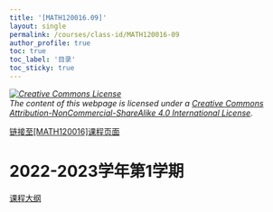 ```yaml
---
title: '[MATH120016.09]'
layout: single
permalink: /courses/class-id/MATH120016-09
author_profile: true
toc: true
toc_label: '目录'
toc_sticky: true
---
```


<div class='notice--warning'>
<p><i><a rel='license' href='http://creativecommons.org/licenses/by-nc-sa/4.0/'><img alt='Creative Commons License' style='border-width:0' src='https://i.creativecommons.org/l/by-nc-sa/4.0/88x31.png' /></a><br /> The content of this webpage is licensed under a <a rel='license' href='http://creativecommons.org/licenses/by-nc-sa/4.0/'>Creative Commons Attribution-NonCommercial-ShareAlike 4.0 International License</a>.</i></p>
</div>

<a href='https://fdu-math.github.io/courses/MATH120016'>链接至[MATH120016]课程页面<a>

# 2022-2023学年第1学期

<a href='https://fdu-math.github.io/assets/docs/courses/MATH120016.09-2022-2023-1 (Encrypted).pdf'>课程大纲</a>